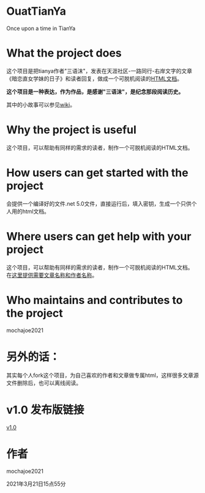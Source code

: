 # OuatTianYa
Once upon a time in TianYa


# What the project does

这个项目是把tianya作者"三语沫"，发表在天涯社区-一路同行-右岸文字的文章《暗恋直女学妹的日子》和读者回复，做成一个可脱机阅读的[HTML文档](https://github.com/mochajoe2021/OuatTianYa/releases)。


**这个项目是一种表达，作为作品，是感谢"三语沫"，是纪念那段阅读历史。**

其中的小故事可以参见[wiki](https://github.com/mochajoe2021/OuatTianYa/wiki)。


# Why the project is useful

这个项目，可以帮助有同样的需求的读者，制作一个可脱机阅读的HTML文档。

# How users can get started with the project

会提供一个编译好的文件.net 5.0文件，直接运行后，填入密钥，生成一个只供个人用的html文档。

# Where users can get help with your project

这个项目，可以帮助有同样的需求的读者，制作一个可脱机阅读的HTML文档。
在[这里提供需要文章名称和作者名称](https://github.com/mochajoe2021/OuatTianYa/issues)。

# Who maintains and contributes to the project
 mochajoe2021 
 
# 另外的话： 
其实每个人fork这个项目，为自己喜欢的作者和文章做专属html，这样很多文章源文件删除后，也可以离线阅读。


# v1.0 发布版链接
[v1.0](https://github.com/mochajoe2021/OuatTianYa/releases)

# 作者

 mochajoe2021 
 
 2021年3月21日15点55分


